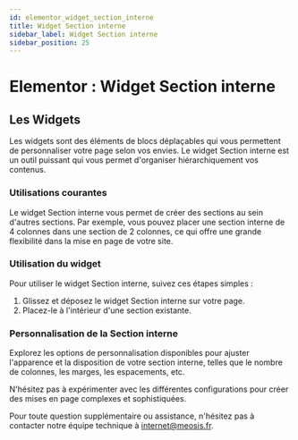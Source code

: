 ```yaml
---
id: elementor_widget_section_interne
title: Widget Section interne
sidebar_label: Widget Section interne
sidebar_position: 25
---
```


# Elementor : Widget Section interne

## Les Widgets

Les widgets sont des éléments de blocs déplaçables qui vous permettent de personnaliser votre page selon vos envies. Le widget Section interne est un outil puissant qui vous permet d'organiser hiérarchiquement vos contenus.

### Utilisations courantes

Le widget Section interne vous permet de créer des sections au sein d'autres sections. Par exemple, vous pouvez placer une section interne de 4 colonnes dans une section de 2 colonnes, ce qui offre une grande flexibilité dans la mise en page de votre site.

### Utilisation du widget

Pour utiliser le widget Section interne, suivez ces étapes simples :

1. Glissez et déposez le widget Section interne sur votre page.
2. Placez-le à l'intérieur d'une section existante.

### Personnalisation de la Section interne

Explorez les options de personnalisation disponibles pour ajuster l'apparence et la disposition de votre section interne, telles que le nombre de colonnes, les marges, les espacements, etc.

N'hésitez pas à expérimenter avec les différentes configurations pour créer des mises en page complexes et sophistiquées.

Pour toute question supplémentaire ou assistance, n'hésitez pas à contacter notre équipe technique à internet@meosis.fr.
